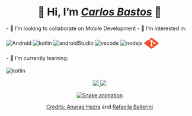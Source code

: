<h1 align="center">👋 Hi, I’m <a href="https://www.linkedin.com/in/carlos-bastos"><i>Carlos Bastos</i></a> 👋</h1>
- 💞️ I’m looking to collaborate on Mobile Development
- 👀 I’m interested in:
<div valign="top"><br>
  <img align="center" alt="Android" height="30" width="40" src="https://cdn.jsdelivr.net/gh/devicons/devicon/icons/android/android-original.svg">
  <img align="center" alt="kotlin" height="30" width="40" src="https://cdn.jsdelivr.net/gh/devicons/devicon/icons/kotlin/kotlin-original.svg">
  <img align="center" alt="androidStudio" height="30" width="40" src="https://cdn.jsdelivr.net/gh/devicons/devicon/icons/androidstudio/androidstudio-original.svg">
  <img align="center" alt="vscode" height="30" width="40" src="https://cdn.jsdelivr.net/gh/devicons/devicon/icons/vscode/vscode-original.svg">
  <img align="center" alt="nodejs" height="30" width="40" src="https://cdn.jsdelivr.net/gh/devicons/devicon/icons/nodejs/nodejs-original.svg">
  <img align="center" alt="git" height="30" width="40" src="https://raw.githubusercontent.com/devicons/devicon/master/icons/git/git-original.svg">
</div><br>
- 🌱 I’m currently learning:
<div valign="top"><br>
  <img alt="kotlin" height="30" width="40" src="https://cdn.jsdelivr.net/gh/devicons/devicon/icons/kotlin/kotlin-original.svg">
</div><br>


<div align="center">
  <a href="https://github.com/Carlos-Bastos">
  <div display="flex">
    <img height="180em" src="https://github-readme-stats.vercel.app/api?username=Carlos-Bastos&show_icons=true&theme=github_dark&include_all_commits=true&count_private=true"/>
    <img height="180em" src="https://github-readme-stats.vercel.app/api/top-langs/?username=Carlos-Bastos&layout=compact&langs_count=7&theme=github_dark"/>
  </div>
  
  
  <div align="center">
  
  ![Snake animation](https://github.com/danielbped/danielbped/blob/output/github-contribution-grid-snake.svg)
  
</div>

<div align="center">
  <p>Credits: <a href="https://github.com/anuraghazra/github-readme-stats">Anurag Hazra</a> and <a href="https://github.com/rafaballerini">Rafaella Ballerini</a></p>
</div>
